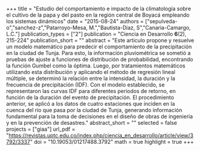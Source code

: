 +++
title = "Estudio del comportamiento e impacto de la climatología sobre el cultivo de la papa y del pasto en la región central de Boyacá empleando los sistemas dinámicos"
date = "2015-08-24"
authors = ["sepulveda-o","sanchez-z","Patarroyo-Mesa, M.","Bautista-Díaz, S","Canaria-Camargo, L.C."]
publication_types = ["2"]
publication = "Ciencia en Desarrollo **6**(2), 215-224"
publication_short = ""
abstract = "Este articulo propone y resuelve un modelo matemático para predecir el comportamiento de la precipitación en la ciudad de Tunja. Para esto, la información pluviométrica se sometió a pruebas de ajuste a funciones de distribución de probabilidad, encontrando la función Gumbel como la óptima. Luego, por tratamientos matemáticos utilizando esta distribución y aplicando el método de regresión lineal múltiple, se determinó la relación entre la intensidad, la duración y la frecuencia de precipitación (IDF). Con el modelo establecido, se representaron las curvas IDF para diferentes periodos de retorno, en función de la duración del evento de precipitación. El procedimiento anterior, se aplicó a los datos de cuatro estaciones que inciden en la cuenca del río que pasa por la ciudad de Tunja, generando información fundamental para la toma de decisiones en el diseño de obras de ingeniería y en la prevención de desastres."
abstract_short = ""
selected = false
projects = ["giaa"]
url_pdf = "https://revistas.uptc.edu.co/index.php/ciencia_en_desarrollo/article/view/3792/3337"
doi = "10.19053/01217488.3792"
math = true
highlight = true
+++
